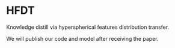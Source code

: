 # HFDT
Knowledge distill via hyperspherical features distribution transfer.

We will publish our code and model after receiving the paper.
